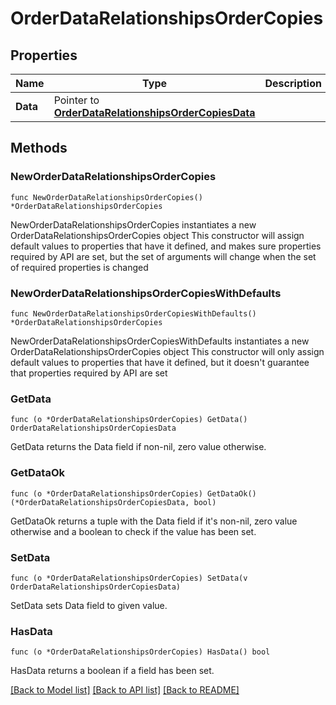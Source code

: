 # OrderDataRelationshipsOrderCopies

## Properties

Name | Type | Description | Notes
------------ | ------------- | ------------- | -------------
**Data** | Pointer to [**OrderDataRelationshipsOrderCopiesData**](OrderDataRelationshipsOrderCopiesData.md) |  | [optional] 

## Methods

### NewOrderDataRelationshipsOrderCopies

`func NewOrderDataRelationshipsOrderCopies() *OrderDataRelationshipsOrderCopies`

NewOrderDataRelationshipsOrderCopies instantiates a new OrderDataRelationshipsOrderCopies object
This constructor will assign default values to properties that have it defined,
and makes sure properties required by API are set, but the set of arguments
will change when the set of required properties is changed

### NewOrderDataRelationshipsOrderCopiesWithDefaults

`func NewOrderDataRelationshipsOrderCopiesWithDefaults() *OrderDataRelationshipsOrderCopies`

NewOrderDataRelationshipsOrderCopiesWithDefaults instantiates a new OrderDataRelationshipsOrderCopies object
This constructor will only assign default values to properties that have it defined,
but it doesn't guarantee that properties required by API are set

### GetData

`func (o *OrderDataRelationshipsOrderCopies) GetData() OrderDataRelationshipsOrderCopiesData`

GetData returns the Data field if non-nil, zero value otherwise.

### GetDataOk

`func (o *OrderDataRelationshipsOrderCopies) GetDataOk() (*OrderDataRelationshipsOrderCopiesData, bool)`

GetDataOk returns a tuple with the Data field if it's non-nil, zero value otherwise
and a boolean to check if the value has been set.

### SetData

`func (o *OrderDataRelationshipsOrderCopies) SetData(v OrderDataRelationshipsOrderCopiesData)`

SetData sets Data field to given value.

### HasData

`func (o *OrderDataRelationshipsOrderCopies) HasData() bool`

HasData returns a boolean if a field has been set.


[[Back to Model list]](../README.md#documentation-for-models) [[Back to API list]](../README.md#documentation-for-api-endpoints) [[Back to README]](../README.md)


